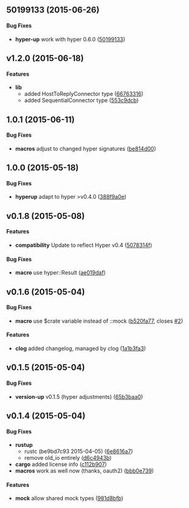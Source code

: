 <a name="50199133"></a>
## 50199133 (2015-06-26)


#### Bug Fixes

* **hyper-up**  work with hyper 0.6.0 ([50199133](https://github.com/Byron/yup-hyper-mock/commit/501991335dde3c88e845277e3772708cc1f5eef0))



<a name="v1.2.0"></a>
## v1.2.0 (2015-06-18)


#### Features

* **lib**  
  * added HostToReplyConnector type ([66763316](https://github.com/Byron/yup-hyper-mock/commit/667633168574c731ec0aa1f0266aa3be79e5d8d6))
  * added SequentialConnector type ([553c9dcb](https://github.com/Byron/yup-hyper-mock/commit/553c9dcb7c7f156e706c36ff7029464b8950df4d))

<a name="1.0.1"></a>
## 1.0.1 (2015-06-11)


#### Bug Fixes

* **macros**  adjust to changed hyper signatures ([be814d00](https://github.com/Byron/yup-hyper-mock/commit/be814d0087f791cb0597fce19e6093add41502c4))



<a name="1.0.0"></a>
## 1.0.0 (2015-05-18)


#### Bug Fixes

* **hyperup**  adapt to hyper >v0.4.0 ([388f9a0e](https://github.com/Byron/yup-hyper-mock/commit/388f9a0e3c7ed057dabe30aa209e0c05039c2274))



<a name="v0.1.8"></a>
## v0.1.8 (2015-05-08)


#### Features

* **compatibility**  Update to reflect Hyper v0.4 ([5078314f](https://github.com/Byron/yup-hyper-mock/commit/5078314f3ef33381fce92317a9f42d31f0067e7e))

#### Bug Fixes

* **macro**  use hyper::Result ([ae019daf](https://github.com/Byron/yup-hyper-mock/commit/ae019daf13181a570570500c17b58dbd54c8f55e))



<a name="v0.1.6"></a>
## v0.1.6 (2015-05-04)


#### Bug Fixes

* **macro**  use $crate variable instead of ::mock ([b520fa77](https://github.com/Byron/yup-hyper-mock/commit/b520fa77f44262598e92149f8fd995b0543b7739), closes [#2](https://github.com/Byron/yup-hyper-mock/issues/2))

#### Features

* **clog**  added changelog, managed by clog ([1a1b3fa3](https://github.com/Byron/yup-hyper-mock/commit/1a1b3fa34d1c9c919a38a3a2a392422cd71c8db8))



<a name="v0.1.5"></a>
## v0.1.5 (2015-05-04)


#### Bug Fixes

* **version-up**  v0.1.5 (hyper adjustments) ([65b3baa0](https://github.com/Byron/yup-hyper-mock/commit/65b3baa0b7ffe05cf1047010d6de3273f3057ffd))




<a name="v0.1.4"></a>
## v0.1.4 (2015-05-04)


#### Bug Fixes

* **rustup**
  *  rustc (be9bd7c93 2015-04-05) ([6e8616a7](https://github.com/Byron/yup-hyper-mock/commit/6e8616a7180fec5d07ab85230fa7d54ee2ee3c97))
  *  remove old_io entirely ([d6c4943b](https://github.com/Byron/yup-hyper-mock/commit/d6c4943bd3e9f2029baa56e68e60b129f2afc9cb))
* **cargo**  added license info ([c112b907](https://github.com/Byron/yup-hyper-mock/commit/c112b907de1d0a380947d22443466c5beed12ef0))
* **macros**  work as well now (thanks, oauth2) ([bbb0e739](https://github.com/Byron/yup-hyper-mock/commit/bbb0e73953c8931f7ed1ecfe85f7f3198bedeeb1))

#### Features

* **mock**  allow shared mock types ([981d8bfb](https://github.com/Byron/yup-hyper-mock/commit/981d8bfb408c63d7705d565f734207c8df567d2f))



